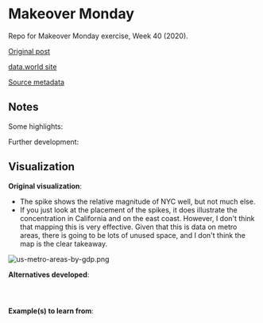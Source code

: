 # Makeover Monday  
Repo for Makeover Monday exercise, Week 40 (2020).

[Original post](https://www.visualcapitalist.com/3d-map-the-u-s-cities-with-the-highest-economic-output/)

[data.world site](https://data.world/makeovermonday/2020w40-the-us-cities-with-the-highest-economic-output)

[Source metadata](https://www.bea.gov/data/gdp/gdp-county-metro-and-other-areas)

## Notes  

Some highlights:


Further development:  


## Visualization  

**Original visualization**:

*  The spike shows the relative magnitude of NYC well, but not much else.  
*  If you just look at the placement of the spikes, it does illustrate the concentration in California and on the east coast. However, I don't think that mapping this is very effective. Given that this is data on metro areas, there is going to be lots of unused space, and I don't think the map is the clear takeaway.  

![us-metro-areas-by-gdp.png](https://www.visualcapitalist.com/wp-content/uploads/2020/09/us-metro-areas-by-gdp.jpg)

**Alternatives developed**:

![]()

![]()

![]()

**Example(s) to learn from**:  

![]()
